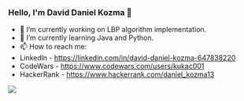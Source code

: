 ### Hello, I'm David Daniel Kozma 👋

- 🔭 I’m currently working on LBP algorithm implementation.
- 🌱 I’m currently learning Java and Python.
- 📫 How to reach me: 
- Linkedln - https://linkedin.com/in/david-daniel-kozma-647838220
- CodeWars - https://www.codewars.com/users/kukac001
- HackerRank - https://www.hackerrank.com/daniel_kozma13



<img src="https://github-readme-stats.vercel.app/api?username=kukac001&&show_icons=true&title_color=ffffff&icon_color=bb2acf&text_color=daf7dc&bg_color=151515">
